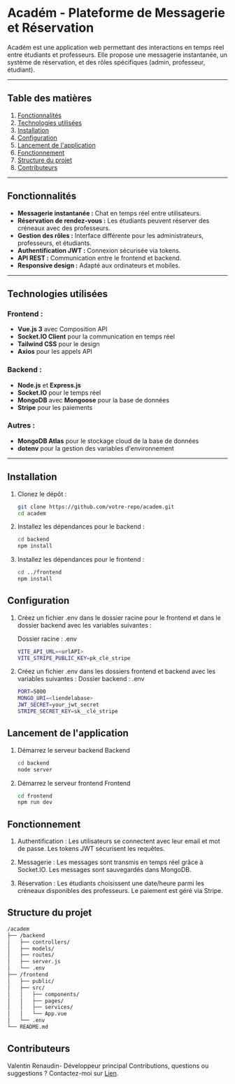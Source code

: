 # **Académ - Plateforme de Messagerie et Réservation**

Académ est une application web permettant des interactions en temps réel entre étudiants et professeurs. Elle propose une messagerie instantanée, un système de réservation, et des rôles spécifiques (admin, professeur, étudiant).

---

## **Table des matières**

1. [Fonctionnalités](#fonctionnalités)  
2. [Technologies utilisées](#technologies-utilisées)  
3. [Installation](#installation)  
4. [Configuration](#configuration)  
5. [Lancement de l'application](#lancement-de-lapplication)  
6. [Fonctionnement](#fonctionnement)  
7. [Structure du projet](#structure-du-projet)  
8. [Contributeurs](#contributeurs)  

---

## **Fonctionnalités**

- **Messagerie instantanée :** Chat en temps réel entre utilisateurs.  
- **Réservation de rendez-vous :** Les étudiants peuvent réserver des créneaux avec des professeurs.  
- **Gestion des rôles :** Interface différente pour les administrateurs, professeurs, et étudiants.  
- **Authentification JWT :** Connexion sécurisée via tokens.  
- **API REST :** Communication entre le frontend et backend.  
- **Responsive design :** Adapté aux ordinateurs et mobiles.  

---

## **Technologies utilisées**

### **Frontend :**

- **Vue.js 3** avec Composition API  
- **Socket.IO Client** pour la communication en temps réel  
- **Tailwind CSS** pour le design  
- **Axios** pour les appels API  

### **Backend :**

- **Node.js** et **Express.js**  
- **Socket.IO** pour le temps réel  
- **MongoDB** avec **Mongoose** pour la base de données  
- **Stripe** pour les paiements  

### **Autres :**

- **MongoDB Atlas** pour le stockage cloud de la base de données  
- **dotenv** pour la gestion des variables d'environnement  

---

## **Installation**

1. Clonez le dépôt :
   ```bash
   git clone https://github.com/votre-repo/academ.git
   cd academ
   ```
2. Installez les dépendances pour le backend :
   ```bash
   cd backend
   npm install
   ```
2. Installez les dépendances pour le frontend : 
   ```bash
   cd ../frontend
   npm install
   ```

## **Configuration**

1. Créez un fichier .env dans le dossier racine pour le frontend et dans le dossier backend avec les variables suivantes :

   Dossier racine : .env
   ```bash
   VITE_API_URL=<urlAPI>
   VITE_STRIPE_PUBLIC_KEY=pk_clé_stripe
   ```

1. Créez un fichier .env dans les dossiers frontend et backend avec les variables suivantes :
   Dossier backend : .env
   ```bash
   PORT=5000
   MONGO_URI=<liendelabase>
   JWT_SECRET=your_jwt_secret
   STRIPE_SECRET_KEY=sk__clé_stripe
   ```

## **Lancement de l'application**

1. Démarrez le serveur backend 
   Backend
   ```bash
   cd backend
   node server
   ```

2. Démarrez le serveur frontend 
   Frontend
   ```bash
   cd frontend
   npm run dev
   ```

## **Fonctionnement**

1. Authentification :
   Les utilisateurs se connectent avec leur email et mot de passe.
   Les tokens JWT sécurisent les requêtes.

2. Messagerie :
   Les messages sont transmis en temps réel grâce à Socket.IO.
   Les messages sont sauvegardés dans MongoDB.
   
3. Réservation :
   Les étudiants choisissent une date/heure parmi les créneaux disponibles des professeurs.
   Le paiement est géré via Stripe.

## **Structure du projet**
   ```bash
/academ
├── /backend
│   ├── controllers/
│   ├── models/
│   ├── routes/
│   ├── server.js
│   └── .env
├── /frontend
│   ├── public/
│   ├── src/
│   │   ├── components/
│   │   ├── pages/
│   │   ├── services/
│   │   └── App.vue
│   └── .env
└── README.md
```

## **Contributeurs**
Valentin Renaudin- Développeur principal
Contributions, questions ou suggestions ? Contactez-moi sur [Lien](https://valentin-renaudin.com/ "Mon site").
